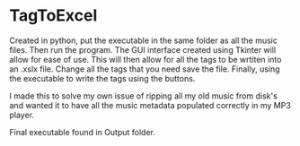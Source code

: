 # TagToExcel

Created in python, put the executable in the same folder as all the music files. Then run the program. The GUI interface created using Tkinter will allow for ease of use. This will then allow for all the tags to be wrtiten into an .xslx file. Change all the tags that you need save the file. Finally, using the executable to write the tags using the buttons. 

I made this to solve my own issue of ripping all my old music from disk's and wanted it to have all the music metadata populated correctly in my MP3 player.

Final executable found in Output folder.
